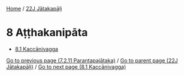 
[Home](/) / [22J Jātakapāḷi](../22J.md)

# 8 Aṭṭhakanipāta

* [8.1 Kaccānivagga](8/8.1.md)

[Go to previous page (7.2.11 Parantapajātaka)](7/7.2/7.2.11.md) / [Go to parent page (22J Jātakapāḷi)](0.md) / [Go to next page (8.1 Kaccānivagga)](8/8.1.md)


